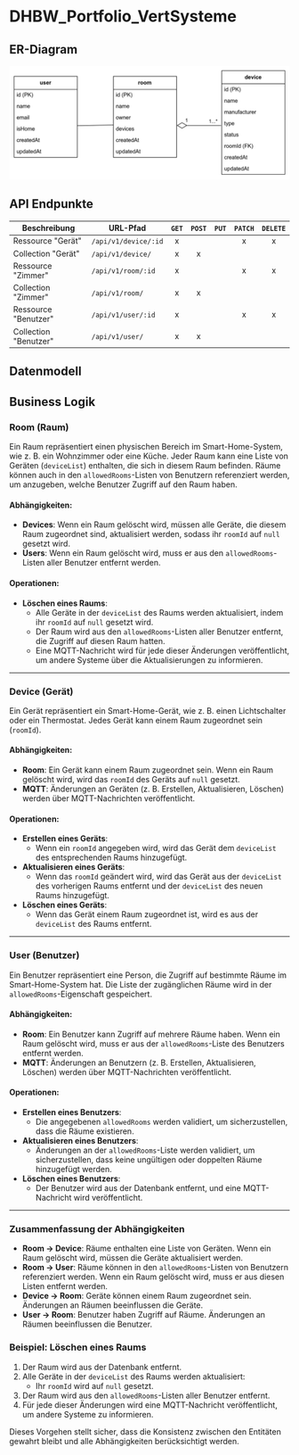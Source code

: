# DHBW_Portfolio_VertSysteme

## ER-Diagram

![image](./smart-home-diagram.png)

## API Endpunkte

| Beschreibung          | URL-Pfad             | `GET` | `POST` | `PUT` | `PATCH` | `DELETE` |
| --------------------- | -------------------- | :---: | :----: | :---: | :-----: | :------: |
| Ressource "Gerät"     | `/api/v1/device/:id` |   x   |        |       |    x    |    x     |
| Collection "Gerät"    | `/api/v1/device/`    |   x   |   x    |       |         |          |
| Ressource "Zimmer"    | `/api/v1/room/:id`   |   x   |        |       |    x    |    x     |
| Collection "Zimmer"   | `/api/v1/room/`      |   x   |   x    |       |         |          |
| Ressource "Benutzer"  | `/api/v1/user/:id`   |   x   |        |       |    x    |    x     |
| Collection "Benutzer" | `/api/v1/user/`      |   x   |   x    |       |         |          |

## Datenmodell

## Business Logik

### Room (Raum)
Ein Raum repräsentiert einen physischen Bereich im Smart-Home-System, wie z. B. ein Wohnzimmer oder eine Küche. Jeder Raum kann eine Liste von Geräten (`deviceList`) enthalten, die sich in diesem Raum befinden. Räume können auch in den `allowedRooms`-Listen von Benutzern referenziert werden, um anzugeben, welche Benutzer Zugriff auf den Raum haben.

#### Abhängigkeiten:
- **Devices**: Wenn ein Raum gelöscht wird, müssen alle Geräte, die diesem Raum zugeordnet sind, aktualisiert werden, sodass ihr `roomId` auf `null` gesetzt wird.
- **Users**: Wenn ein Raum gelöscht wird, muss er aus den `allowedRooms`-Listen aller Benutzer entfernt werden.

#### Operationen:
- **Löschen eines Raums**:
  - Alle Geräte in der `deviceList` des Raums werden aktualisiert, indem ihr `roomId` auf `null` gesetzt wird.
  - Der Raum wird aus den `allowedRooms`-Listen aller Benutzer entfernt, die Zugriff auf diesen Raum hatten.
  - Eine MQTT-Nachricht wird für jede dieser Änderungen veröffentlicht, um andere Systeme über die Aktualisierungen zu informieren.

---

### Device (Gerät)
Ein Gerät repräsentiert ein Smart-Home-Gerät, wie z. B. einen Lichtschalter oder ein Thermostat. Jedes Gerät kann einem Raum zugeordnet sein (`roomId`).

#### Abhängigkeiten:
- **Room**: Ein Gerät kann einem Raum zugeordnet sein. Wenn ein Raum gelöscht wird, wird das `roomId` des Geräts auf `null` gesetzt.
- **MQTT**: Änderungen an Geräten (z. B. Erstellen, Aktualisieren, Löschen) werden über MQTT-Nachrichten veröffentlicht.

#### Operationen:
- **Erstellen eines Geräts**:
  - Wenn ein `roomId` angegeben wird, wird das Gerät dem `deviceList` des entsprechenden Raums hinzugefügt.
- **Aktualisieren eines Geräts**:
  - Wenn das `roomId` geändert wird, wird das Gerät aus der `deviceList` des vorherigen Raums entfernt und der `deviceList` des neuen Raums hinzugefügt.
- **Löschen eines Geräts**:
  - Wenn das Gerät einem Raum zugeordnet ist, wird es aus der `deviceList` des Raums entfernt.

---

### User (Benutzer)
Ein Benutzer repräsentiert eine Person, die Zugriff auf bestimmte Räume im Smart-Home-System hat. Die Liste der zugänglichen Räume wird in der `allowedRooms`-Eigenschaft gespeichert.

#### Abhängigkeiten:
- **Room**: Ein Benutzer kann Zugriff auf mehrere Räume haben. Wenn ein Raum gelöscht wird, muss er aus der `allowedRooms`-Liste des Benutzers entfernt werden.
- **MQTT**: Änderungen an Benutzern (z. B. Erstellen, Aktualisieren, Löschen) werden über MQTT-Nachrichten veröffentlicht.

#### Operationen:
- **Erstellen eines Benutzers**:
  - Die angegebenen `allowedRooms` werden validiert, um sicherzustellen, dass die Räume existieren.
- **Aktualisieren eines Benutzers**:
  - Änderungen an der `allowedRooms`-Liste werden validiert, um sicherzustellen, dass keine ungültigen oder doppelten Räume hinzugefügt werden.
- **Löschen eines Benutzers**:
  - Der Benutzer wird aus der Datenbank entfernt, und eine MQTT-Nachricht wird veröffentlicht.

---

### Zusammenfassung der Abhängigkeiten
- **Room → Device**: Räume enthalten eine Liste von Geräten. Wenn ein Raum gelöscht wird, müssen die Geräte aktualisiert werden.
- **Room → User**: Räume können in den `allowedRooms`-Listen von Benutzern referenziert werden. Wenn ein Raum gelöscht wird, muss er aus diesen Listen entfernt werden.
- **Device → Room**: Geräte können einem Raum zugeordnet sein. Änderungen an Räumen beeinflussen die Geräte.
- **User → Room**: Benutzer haben Zugriff auf Räume. Änderungen an Räumen beeinflussen die Benutzer.

### Beispiel: Löschen eines Raums
1. Der Raum wird aus der Datenbank entfernt.
2. Alle Geräte in der `deviceList` des Raums werden aktualisiert:
   - Ihr `roomId` wird auf `null` gesetzt.
3. Der Raum wird aus den `allowedRooms`-Listen aller Benutzer entfernt.
4. Für jede dieser Änderungen wird eine MQTT-Nachricht veröffentlicht, um andere Systeme zu informieren.

Dieses Vorgehen stellt sicher, dass die Konsistenz zwischen den Entitäten gewahrt bleibt und alle Abhängigkeiten berücksichtigt werden.